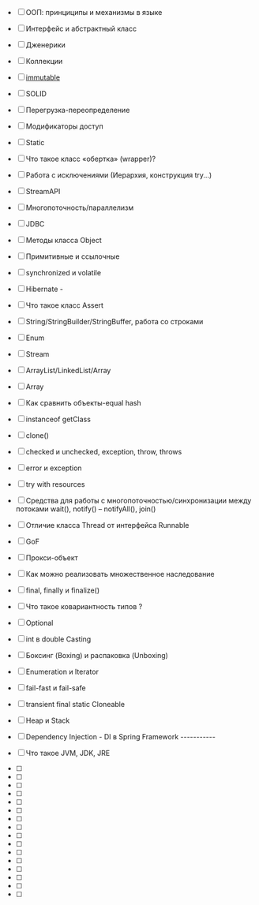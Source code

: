 - [ ] ООП: принциципы и механизмы в языке
- [ ] Интерфейс и абстрактный класс
- [ ] Дженерики
- [ ] Коллекции
- [ ] [immutable]()
- [ ] SOLID
- [ ] Перегрузка-переопределение
- [ ] Модификаторы доступ
- [ ] Static
- [ ] Что такое класс «обертка» (wrapper)?
- [ ] Работа с исключениями (Иерархия, конструкция try...)
- [ ] StreamAPI
- [ ] Многопоточность/параллелизм
- [ ] JDBC
- [ ] Методы класса Object
- [ ] Примитивные и ссылочные
- [ ] synchronized и volatile
- [ ] Hibernate -
- [ ] Что такое класс Assert
- [ ] String/StringBuilder/StringBuffer, работа со строками
- [ ] Enum
- [ ] Stream
- [ ] ArrayList/LinkedList/Array
- [ ] Array
- [ ] Как сравнить объекты-equal hash
- [ ] instanceof getClass
- [ ] clone()
- [ ] checked и unchecked, exception, throw, throws
- [ ] error и exception
- [ ] try with resources
- [ ] Cредства для работы с многопоточностью/синхронизации между потоками wait(), notify() – notifyAll(), join()
- [ ] Отличие класса Thread от интерфейса Runnable
- [ ] GoF
- [ ] Прокси-объект
- [ ] Как можно реализовать множественное наследование
- [ ] final, finally и finalize()
- [ ] Что такое ковариантность типов <T> ?
- [ ] Optional
- [ ] int в double Casting
- [ ] Боксинг (Boxing) и распаковка (Unboxing)
- [ ] Enumeration и Iterator
- [ ] fail-fast и fail-safe
- [ ] transient final static Cloneable
- [ ] Heap и Stack
- [ ] Dependency Injection - DI в Spring Framework -----------

- [ ] Что такое JVM, JDK, JRE
- [ ]
- [ ]
- [ ]
- [ ]
- [ ]
- [ ]
- [ ]
- [ ]
- [ ]
- [ ]
- [ ]
- [ ]
- [ ]
- [ ]
- [ ]
- [ ]
